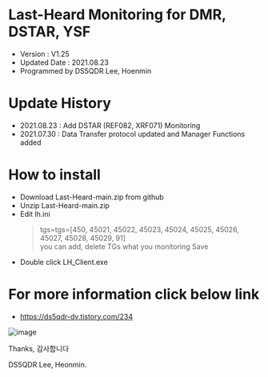 # Last-Heard Monitoring for DMR, DSTAR, YSF
- Version : V1.25
- Updated Date : 2021.08.23
- Programmed by DS5QDR Lee, Hoenmin

# Update History
- 2021.08.23 : Add DSTAR (REF082, XRF071) Monitoring
- 2021.07.30 : Data Transfer protocol updated and Manager Functions added

# How to install
- Download Last-Heard-main.zip from github
- Unzip Last-Heard-main.zip 
- Edit lh.ini 
   > tgs=tgs=[450, 45021, 45022, 45023, 45024, 45025, 45026, 45027, 45028, 45029, 91]  
   > you can add, delete TGs what you monitoring 
   > Save
- Double click LH_Client.exe 

# For more information click below link
- https://ds5qdr-dv.tistory.com/234

![image](https://user-images.githubusercontent.com/64110724/123597205-ff1ab380-d82d-11eb-8423-490047bc3ef3.png)

Thanks, 감사합니다

DS5QDR Lee, Heonmin.
